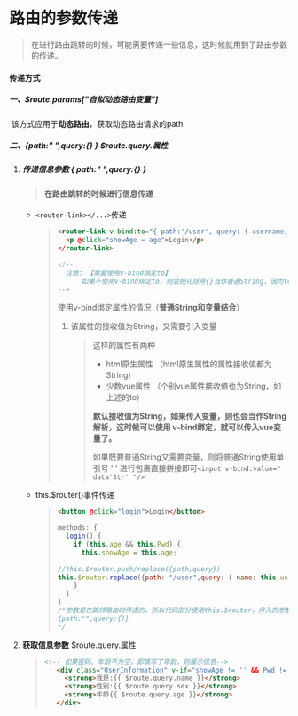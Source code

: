 # 路由的参数传递

>在进行路由跳转的时候，可能需要传递一些信息，这时候就用到了路由参数的传递。



#### 传递方式

##### 一、$route.params["自拟动态路由变量"]

​			该方式应用于**动态路由**，获取动态路由请求的path



##### 二、{path:" ",query:{} }		$route.query.属性

  1. ##### **传递信息参数**  { path:" ",query:{} }

     > <h4>在路由跳转的时候进行信息传递</h4>

     

      * `<router-link></...>`传递

        >
        >
        >```html
        ><router-link v-bind:to="{ path:'/user', query: { username, age, sex } }"  tag="button">
        > 	<p @click="showAge = age">Login</p>
        ></router-link>
        >		
        ><!-- 
        >	注意:	【需要使用v-bind绑定to】
        >		如果不使用v-bind绑定to，则会把花括号{}当作普通String，因为to属性值默认就是String。
        >-->
        >```
        >
        >使用v-bind绑定属性的情况（**普通String和变量结合**）
        >
        >1. 该属性的接收值为String，又需要引入变量
        >
        >   	>这样的属性有两种
        >   	>
        >   	>* html原生属性		（html原生属性的属性接收值都为String）
        >   	>* 少数vue属性          （个别vue属性接收值也为String，如上述的to）
        >   	>
        >   	>**默认接收值为String，如果传入变量，则也会当作String解析，这时候可以使用     v-bind绑定，就可以传入vue变量了。**
        >   	>
        >   	>如果既要普通String又需要变量，则将普通String使用单引号 '  ' 进行包裹直接拼接即可`<input v-bind:value=" data'Str' "/>`
        >
        >   

     

      * this.$router()事件传递

        >```html
        ><button @click="login">Login</button>
        >```
        >
        >
        >
        >```javascript
        > methods: {
        >   login() {
        >     if (this.age && this.Pwd) {
        >       this.showAge = this.age;
        >         
        >//this.$router.push/replace({path,query})    
        >this.$router.replace({path: "/user",query: { name: this.username, sex: this.sex, age: this.age }});
        >     }
        >   }
        >}
        >/*参数是在跳转路由时传递的，所以代码部分使用this.$router，传入的参数即对象
        >{path:"",query:{}}
        >*/
        >```
        >
        >

        

  2. **获取信息参数**   $route.query.属性

     	>
     	>
     	>```html
     	> <!-- 如果密码、年龄不为空，即填写了年龄，则展示信息-->
     	>    <div class="UserInformation" v-if="showAge != '' && Pwd != undefined">
     	>      <strong>我是:{{ $route.query.name }}</strong>
     	>      <strong>性别:{{ $route.query.sex }}</strong>
     	>      <strong>年龄{{ $route.query.age }}</strong>
     	>    </div>
     	>```
     	>
     	>

